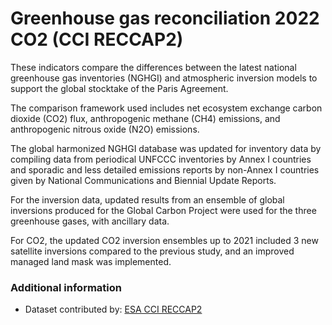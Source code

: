# Greenhouse gas reconciliation 2022 CO2 (CCI RECCAP2)

These indicators compare the differences between the latest national greenhouse gas inventories (NGHGI) and atmospheric inversion models to support the global stocktake of the Paris Agreement.

The comparison framework used includes net ecosystem exchange carbon dioxide (CO2) flux, anthropogenic methane (CH4) emissions, and anthropogenic nitrous oxide (N2O) emissions.

The global harmonized NGHGI database was updated for inventory data by compiling data from periodical UNFCCC inventories by Annex I countries and sporadic and less detailed emissions reports by non-Annex I countries given by National Communications and Biennial Update Reports.

For the inversion data, updated results from an ensemble of global inversions produced for the Global Carbon Project were used for the three greenhouse gases, with ancillary data.

For CO2, the updated CO2 inversion ensembles up to 2021 included 3 new satellite inversions compared to the previous study, and an improved managed land mask was implemented.


### Additional information

- Dataset contributed by: [ESA CCI RECCAP2](https://climate.esa.int/en/projects/reccap-2/)
